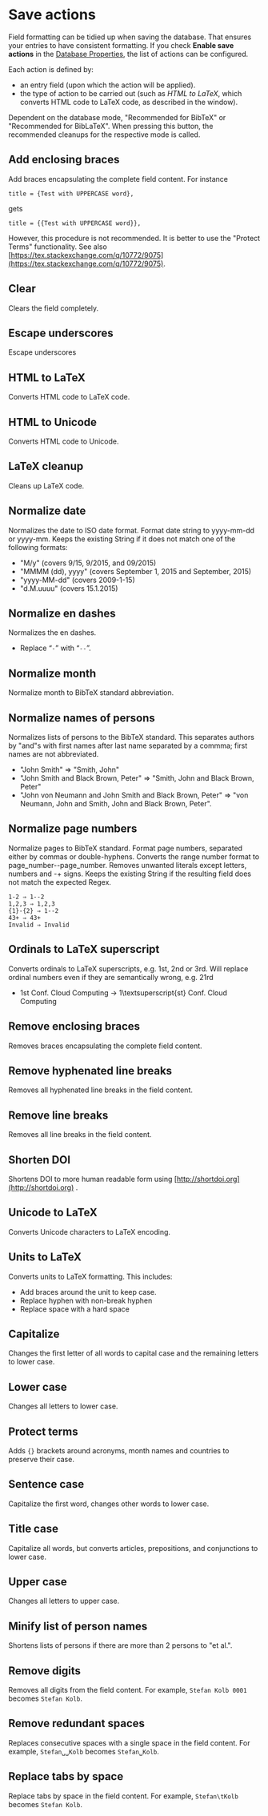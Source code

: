 # Save actions

Field formatting can be tidied up when saving the database. That ensures your entries to have consistent formatting. If you check **Enable save actions** in the [Database Properties](../setup/databaseproperties.md), the list of actions can be configured.

Each action is defined by:

* an entry field \(upon which the action will be applied\).
* the type of action to be carried out \(such as _HTML to LaTeX_, which converts HTML code to LaTeX code, as described in the window\).

Dependent on the database mode, "Recommended for BibTeX" or "Recommended for BibLaTeX". When pressing this button, the recommended cleanups for the respective mode is called.

## Add enclosing braces

Add braces encapsulating the complete field content. For instance

```text
title = {Test with UPPERCASE word},
```

gets

```text
title = {{Test with UPPERCASE word}},
```

However, this procedure is not recommended. It is better to use the "Protect Terms" functionality. See also [https://tex.stackexchange.com/q/10772/9075](https://tex.stackexchange.com/q/10772/9075).

## Clear

Clears the field completely.

## Escape underscores

Escape underscores

## HTML to LaTeX

Converts HTML code to LaTeX code.

## HTML to Unicode

Converts HTML code to Unicode.

## LaTeX cleanup

Cleans up LaTeX code.

## Normalize date

Normalizes the date to ISO date format. Format date string to yyyy-mm-dd or yyyy-mm. Keeps the existing String if it does not match one of the following formats:

* "M/y" \(covers 9/15, 9/2015, and 09/2015\)
* "MMMM \(dd\), yyyy" \(covers September 1, 2015 and September, 2015\)
* "yyyy-MM-dd" \(covers 2009-1-15\)
* "d.M.uuuu" \(covers 15.1.2015\)

## Normalize en dashes

Normalizes the en dashes.

* Replace “`-`” with “`--`”.

## Normalize month

Normalize month to BibTeX standard abbreviation.

## Normalize names of persons

Normalizes lists of persons to the BibTeX standard. This separates authors by "and"s with first names after last name separated by a commma; first names are not abbreviated.

* "John Smith" ⇒ "Smith, John"
* "John Smith and Black Brown, Peter" ⇒ "Smith, John and Black Brown, Peter"
* "John von Neumann and John Smith and Black Brown, Peter" ⇒ "von Neumann, John and Smith, John and Black Brown, Peter".

## Normalize page numbers

Normalize pages to BibTeX standard. Format page numbers, separated either by commas or double-hyphens. Converts the range number format to page\_number--page\_number. Removes unwanted literals except letters, numbers and -+ signs. Keeps the existing String if the resulting field does not match the expected Regex.

```text
1-2 ⇒ 1--2
1,2,3 ⇒ 1,2,3
{1}-{2} ⇒ 1--2
43+ ⇒ 43+
Invalid ⇒ Invalid
```

## Ordinals to LaTeX superscript

Converts ordinals to LaTeX superscripts, e.g. 1st, 2nd or 3rd. Will replace ordinal numbers even if they are semantically wrong, e.g. 21rd

* 1st Conf. Cloud Computing -&gt; 1\textsuperscript{st} Conf. Cloud Computing

## Remove enclosing braces

Removes braces encapsulating the complete field content.

## Remove hyphenated line breaks

Removes all hyphenated line breaks in the field content.

## Remove line breaks

Removes all line breaks in the field content.

## Shorten DOI

Shortens DOI to more human readable form using [http://shortdoi.org](http://shortdoi.org) .

## Unicode to LaTeX

Converts Unicode characters to LaTeX encoding.

## Units to LaTeX

Converts units to LaTeX formatting. This includes:

* Add braces around the unit to keep case.
* Replace hyphen with non-break hyphen
* Replace space with a hard space

## Capitalize

Changes the first letter of all words to capital case and the remaining letters to lower case.

## Lower case

Changes all letters to lower case.

## Protect terms

Adds `{}` brackets around acronyms, month names and countries to preserve their case.

## Sentence case

Capitalize the first word, changes other words to lower case.

## Title case

Capitalize all words, but converts articles, prepositions, and conjunctions to lower case.

## Upper case

Changes all letters to upper case.

## Minify list of person names

Shortens lists of persons if there are more than 2 persons to \"et al.\".

## Remove digits

Removes all digits from the field content.
For example, `Stefan Kolb 0001` becomes `Stefan Kolb`.

## Remove redundant spaces

Replaces consecutive spaces with a single space in the field content.
For example, `Stefan␣␣Kolb` becomes `Stefan␣Kolb`.

## Replace tabs by space

Replace tabs by space in the field content.
For example, `Stefan\tKolb` becomes `Stefan Kolb`.
